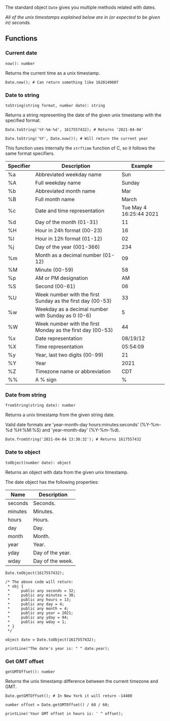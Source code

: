 The standard object `Date` gives you multiple methods related with dates.

_All of the unix timestamps explained below are in (or expected to be given in) seconds._

## Functions

### Current date

`now(): number`

Returns the current time as a unix timestamp.

```borealis
Date.now(); # Can return something like 1620149607
```

### Date to string

`toString(string format, number date): string`

Returns a string representing the date of the given unix timestamp with the specified format.

```borealis
Date.toString('%Y-%m-%d', 1617557432); # Returns '2021-04-04'
```

```borealis
Date.toString('%Y', Date.now()); # Will return the current year
```

This function uses internally the `strftime` function of C, so it follows the same format specifiers.

| Specifier| Description                                                | Example                 |
|----------|----------------------------------------------------------- |-------------------------|
| %a       | Abbreviated weekday name                                   | Sun                     |
| %A       | Full weekday name                                          | Sunday                  |
| %b       | Abbreviated month name	                                    | Mar                     |
| %B       | Full month name	                                        | March                   |
| %c       | Date and time representation	                            | Tue May 4 16:25:44 2021 |
| %d       | Day of the month (01-31)                                   | 11                      |
| %H       | Hour in 24h format (00-23)                                 | 16                      |
| %I       | Hour in 12h format (01-12)                                 | 02                      |
| %j       | Day of the year (001-366)                                  | 234                     |
| %m       | Month as a decimal number (01-12)                          | 09                      |
| %M       | Minute (00-59)                                             | 58                      |
| %p       | AM or PM designation                                       | AM                      |
| %S       | Second (00-61)                                             | 06                      |
| %U       | Week number with the first Sunday as the first day (00-53) | 33                      |
| %w       | Weekday as a decimal number with Sunday as 0 (0-6)         | 5                       |
| %W       | Week number with the first Monday as the first day (00-53) | 44                      |
| %x       | Date representation	                                    | 08/19/12                |
| %X       | Time representation	                                    | 05:54:09                |
| %y       | Year, last two digits (00-99)                              | 21                      |
| %Y       | Year                                                       | 2021                    |
| %Z       | Timezone name or abbreviation	                            | CDT                     |
| %%       | A % sign                                                   | %                       |

### Date from string

`fromString(string date): number`

Returns a unix timestamp from the given string date.

Valid date formats are 'year-month-day hours:minutes:seconds' (%Y-%m-%d %H:%M:%S) and 'year-month-day' (%Y-%m-%d).

```borealis
Date.fromString('2021-04-04 13:30:32'); # Returns 1617557432
```

### Date to object

`toObject(number date): object`

Returns an object with data from the given unix timestamp.

The date object has the following properties:

| Name    | Description      |
|---------|------------------|
| seconds | Seconds.         |
| minutes | Minutes.         |
| hours   | Hours.           |
| day     | Day.             |
| month   | Month.           |
| year    | Year.            |
| yday    | Day of the year. |
| wday    | Day of the week. |

```borealis
Date.toObject(1617557432);

/* The above code will return:
 * obj {
 *     public any seconds = 32;
 *     public any minutes = 30;
 *     public any hours = 13;
 *     public any day = 4;
 *     public any month = 4;
 *     public any year = 2021;
 *     public any yday = 94;
 *     public any wday = 1;
 * }
 */
```

```
object date = Date.toObject(1617557432);

printLine("The date's year is: " ^ date.year);
```

### Get GMT offset

`getGMTOffset(): number`

Returns the unix timestamp difference between the current timezone and GMT.

```borealis
Date.getGMTOffset(); # In New York it will return -14400
```

```borealis
number offset = Date.getGMTOffset() / 60 / 60;

printLine('Your GMT offset in hours is: ' ^ offset);
```
